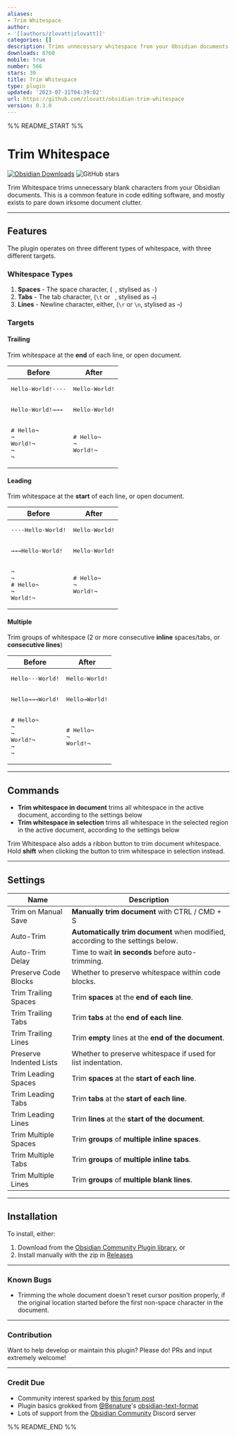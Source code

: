 ```yaml
---
aliases:
- Trim Whitespace
author:
- '[[authors/zlovatt|zlovatt]]'
categories: []
description: Trims unnecessary whitespace from your Obsidian documents
downloads: 8760
mobile: true
number: 566
stars: 39
title: Trim Whitespace
type: plugin
updated: '2023-07-31T04:39:02'
url: https://github.com/zlovatt/obsidian-trim-whitespace
version: 0.3.0
---
```


%% README_START %%

# Trim Whitespace

[![Obsidian Downloads](https://img.shields.io/badge/dynamic/json?color=7e6ad6&labelColor=34208c&label=Obsidian%20Downloads&query=$['obsidian-trim-whitespace'].downloads&url=https://raw.githubusercontent.com/obsidianmd/obsidian-releases/master/community-plugin-stats.json&)](obsidian://show-plugin?id=obsidian-trim-whitespace) ![GitHub stars](https://img.shields.io/github/stars/zlovatt/obsidian-trim-whitespace?style=flat)

Trim Whitespace trims unnecessary blank characters from your Obsidian documents. This is a common feature in code editing software, and mostly exists to pare down irksome document clutter.

---

## Features

The plugin operates on three different types of whitespace, with three different targets.

### Whitespace Types

1. **Spaces** - The space character, (` `, stylised as `·`)
2. **Tabs** - The tab character, (`\t` or `	`, stylised as `→`)
3. **Lines** - Newline character, either, (`\r` or `\n`, stylised as `¬`)

### Targets

#### Trailing

Trim whitespace at the **end** of each line, or open document.

|                      Before                       |                After                |
| ------------------------------------------------- | ----------------------------------- |
| <pre>Hello·World!····</pre>                       | <pre>Hello·World!</pre>             |
| <pre>Hello·World!→→→</pre>                        | <pre>Hello·World!</pre>             |
| <pre># Hello¬<br>¬<br>World!¬<br>¬<br>¬<br></pre> | <pre># Hello¬<br>¬<br>World!¬</pre> |

#### Leading

Trim whitespace at the **start** of each line, or open document.

  |                    Before                     |                After                |
  | --------------------------------------------- | ----------------------------------- |
  | <pre>····Hello·World!</pre>                   | <pre>Hello·World!</pre>             |
  | <pre>→→→Hello·World!</pre>                    | <pre>Hello·World!</pre>             |
  | <pre>¬<br>¬<br># Hello¬<br>¬<br>World!¬</pre> | <pre># Hello¬<br>¬<br>World!¬</pre> |

#### Multiple

Trim groups of whitespace (2 or more consecutive **inline** spaces/tabs, or **consecutive lines**)

|                       Before                       |                After                |
| -------------------------------------------------- | ----------------------------------- |
| <pre>Hello···World!</pre>                          | <pre>Hello·World!</pre>             |
| <pre>Hello→→→World!</pre>                          | <pre>Hello→World!</pre>             |
| <pre># Hello¬<br>¬<br>¬<br>World!¬<br>¬<br>¬</pre> | <pre># Hello¬<br>¬<br>World!¬</pre> |

---

## Commands

* **Trim whitespace in document** trims all whitespace in the active document, according to the settings below
* **Trim whitespace in selection** trims all whitespace in the selected region in the active document, according to the settings below

Trim Whitespace also adds a ribbon button to trim document whitespace. Hold **shift** when clicking the button to trim whitespace in selection instead.

---

## Settings

|          Name           |                                   Description                                   |
| ----------------------- | ------------------------------------------------------------------------------- |
| Trim on Manual Save     | **Manually trim document** with CTRL / CMD + S                                  |
| Auto-Trim               | **Automatically trim document** when modified, according to the settings below. |
| Auto-Trim Delay         | Time to wait **in seconds** before auto-trimming.                               |
| Preserve Code Blocks    | Whether to preserve whitespace within code blocks.                              |
| Trim Trailing Spaces    | Trim **spaces** at the **end of each line**.                                    |
| Trim Trailing Tabs      | Trim **tabs** at the **end of each line**.                                      |
| Trim Trailing Lines     | Trim **empty** lines at the **end of the document**.                            |
| Preserve Indented Lists | Whether to preserve whitespace if used for list indentation.                    |
| Trim Leading Spaces     | Trim **spaces** at the **start of each line**.                                  |
| Trim Leading Tabs       | Trim **tabs** at the **start of each line**.                                    |
| Trim Leading Lines      | Trim **lines** at the **start of the document**.                                |
| Trim Multiple Spaces    | Trim **groups** of **multiple inline spaces**.                                  |
| Trim Multiple Tabs      | Trim **groups** of **multiple inline tabs**.                                    |
| Trim Multiple Lines     | Trim **groups** of **multiple blank lines**.                                    |

---

## Installation

To install, either:

1. Download from the [Obsidian Community Plugin library](obsidian://show-plugin?id=obsidian-trim-whitespace), or
2. Install manually with the zip in [Releases](http://github.com/zlovatt/obsidian-trim-whitespace/releases)

---

### Known Bugs

- Trimming the whole document doesn't reset cursor position properly, if the original location started before the first non-space character in the document.

---

### Contribution

Want to help develop or maintain this plugin? Please do! PRs and input extremely welcome!

---

### Credit Due

- Community interest sparked by [this forum post](https://forum.obsidian.md/t/trim-trailing-whitespace/17047)
- Plugin basics grokked from [@Benature](https://github.com/Benature)'s [obsidian-text-format](https://github.com/Benature/obsidian-text-format)
- Lots of support from the [Obsidian Community](https://obsidian.md/community) Discord server


%% README_END %%